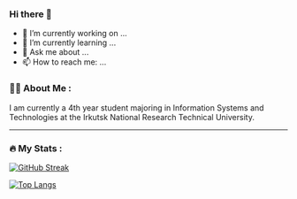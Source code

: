 ### Hi there 👋


- 🔭 I’m currently working on ...
- 🌱 I’m currently learning ...
- 💬 Ask me about ...
- 📫 How to reach me: ...


### :woman_technologist: About Me :
I am currently a 4th year student majoring in Information Systems and Technologies at the Irkutsk National Research Technical University.
<!--
- :telescope: I’m working as a Software Engineer and contributing to frontend and backend for building web applications.

- :seedling: Exploring Technical Content Writing.

- :zap: In my free time, I solve problems on GeeksforGeeks and read tech articles.

- :mailbox:How to reach me: [![Linkedin Badge](https://img.shields.io/badge/-kakbar-blue?style=flat&logo=Linkedin&logoColor=white)](your-linkedin-url)
---
-->
---

### :fire: My Stats :

[![GitHub Streak](http://github-readme-streak-stats.herokuapp.com?user=KomogortsevaYulia)](https://git.io/streak-stats)

[![Top Langs](https://github-readme-stats.vercel.app/api/top-langs/?username=KomogortsevaYulia)](https://github.com/anuraghazra/github-readme-stats)
